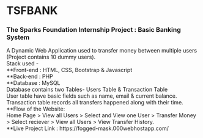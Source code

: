 # TSFBANK
<h3>The Sparks Foundation Internship Project : Basic Banking System</h3>
A Dynamic Web Application used to transfer money between multiple users (Project contains 10 dummy users).<br> 
Stack used - <br>
**Front-end : HTML, CSS, Bootstrap &amp; Javascript<br>
**Back-end : PHP <br>
**Database : MySQL  <br>
Database contains two Tables- Users Table &amp; Transaction Table  <br>
User table have basic fields such as name, email &amp; current balance. <br>
Transaction table records all transfers happened along with their time. <br>
**Flow of the Website: <br>
Home Page > View all Users > Select and View one User > Transfer Money > Select reciever > View all Users > View Transfer History.<br>
**Live Project Link : https://fogged-mask.000webhostapp.com/
